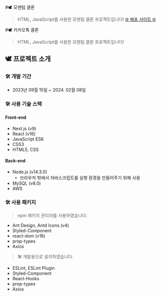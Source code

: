 #🕊 모멘텀 클론
> HTML, JavaScript를 사용한 모멘텀 클론 프로젝트입니다!
[🌐 배포 사이트 🌐](http://nodebird.xyz/)

#🕊 카카오톡 클론
> HTML, JavaScript를 사용한 모멘텀 클론 프로젝트입니다!


## 🕊 프로젝트 소개
### 🛠 개발 기간
* 2023년 09월 15일 ~ 2024. 02월 08일  

### 🛠 사용 기술 스택
#### Front-end
* Next.js (v9)
* React (v16)
* JavaScript ES6
* CSS3
* HTML5, CSS
#### Back-end
* Node.js (v14.3.0)
  * 브라우저 밖에서 자바스크립트를 실행 환경을 만들어주기 위해 사용
* MySQL (v8.0)
* AWS  

### 🛠 사용 패키지
> npm 패키지 관리자를 사용하였습니다.
* Ant Design, Antd Icons (v4)
* Styled-Component
* react-dom (v16)
* prop-types
* Axios

> 🛠 개발용으로 설치하였습니다.
* ESLint, ESLint Plugin
* Styled-Component
* React-Hooks
* prop-types
* Axios
